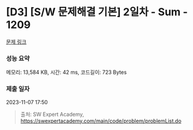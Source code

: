 # [D3] [S/W 문제해결 기본] 2일차 - Sum - 1209 

[문제 링크](https://swexpertacademy.com/main/code/problem/problemDetail.do?contestProbId=AV13_BWKACUCFAYh) 

### 성능 요약

메모리: 13,584 KB, 시간: 42 ms, 코드길이: 723 Bytes

### 제출 일자

2023-11-07 17:50



> 출처: SW Expert Academy, https://swexpertacademy.com/main/code/problem/problemList.do